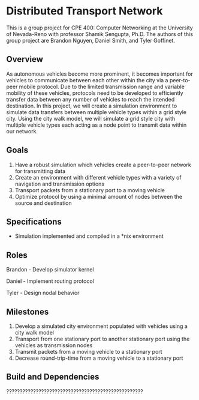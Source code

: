 # Distributed Transport Network #

This is a group project for CPE 400: Computer Networking at the University of Nevada-Reno with professor Shamik Sengupta, Ph.D. The authors of this group project are Brandon Nguyen, Daniel Smith, and Tyler Goffinet.

## Overview ##
As autonomous vehicles become more prominent, it becomes important for vehicles to communicate between each other within the city via a peer-to-peer mobile protocol. Due to the limited transmission range and variable mobility of these vehicles, protocols need to be developed to efficiently transfer data between any number of vehicles to reach the intended destination. In this project, we will create a simulation environment to simulate data transfers between multiple vehicle types within a grid style city. Using the city walk model, we will simulate a grid style city with multiple vehicle types each acting as a node point to transmit data within our network. 

## Goals ##
1. Have a robust simulation which vehicles create a peer-to-peer network for transmitting data
2. Create an environment with different vehicle types with a variety of navigation and transmission options
3. Transport packets from a stationary port to a moving vehicle
4. Optimize protocol by using a minimal amount of nodes between the source and destination

## Specifications ##
* Simulation implemented and compiled in a *nix environment

## Roles ##
Brandon - Develop simulator kernel

Daniel - Implement routing protocol

Tyler - Design nodal behavior
  
## Milestones ##
1. Develop a simulated city environment populated with vehicles using a city walk model
2. Transport from one stationary port to another stationary port using the vehicles as transmission nodes
3. Transmit packets from a moving vehicle to a stationary port
4. Decrease round-trip-time from a moving vehicle to a stationary port

## Build and Dependencies ##
???????????????????????????????????????????????????
